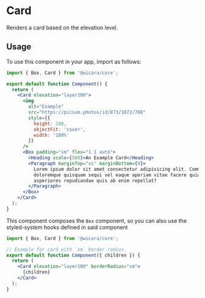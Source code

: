 # Card

Renders a card based on the elevation level.

## Usage

To use this component in your app, import as follows:

```jsx
import { Box, Card } from '@wicara/core';

export default function Component() {
  return (
    <Card elevation="layer100">
      <img
        alt="Example"
        src="https://picsum.photos/id/873/1072/708"
        style={{
          height: 248,
          objectFit: 'cover',
          width: '100%'
        }}
      />
      <Box padding="sm" flex="1 1 auto">
        <Heading scale={500}>An Example Card</Heading>
        <Paragraph marginTop="xs" marginBottom={0}>
          Lorem ipsum dolor sit amet consectetur adipisicing elit. Commodi omnis, reiciendis
          doloremque quisquam sequi vel eaque aperiam vitae facere quia atque, hic, unde animi
          asperiores repudiandae quis ab enim repellat?
        </Paragraph>
      </Box>
    </Card>
  );
}
```

This component composes the `Box` component, so you can also use the styled-system hooks defined in said component

```jsx
import { Box, Card } from '@wicara/core';

// Example for card with `sm` border radius.
export default function Component({ children }) {
  return (
    <Card elevation="layer100" borderRadius="sm">
      {children}
    </Card>
  );
}
```
